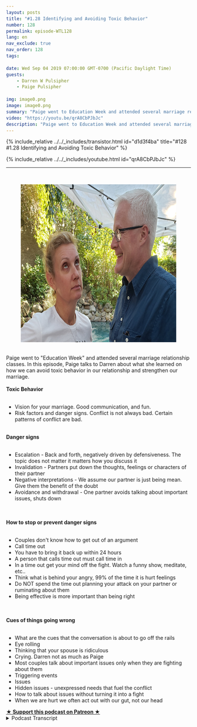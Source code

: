 ```yaml
---
layout: posts
title: "#1.28 Identifying and Avoiding Toxic Behavior"
number: 128
permalink: episode-WTL128
lang: en
nav_exclude: true
nav_order: 128
tags:

date: Wed Sep 04 2019 07:00:00 GMT-0700 (Pacific Daylight Time)
guests:
    - Darren W Pulsipher
    - Paige Pulsipher

img: image0.png
image: image0.png
summary: "Paige went to Education Week and attended several marriage relationship classes. In this episode, Paige talks to Darren about what she learned on how we can avoid toxic behavior in our relationship and strengthen our marriage."
video: "https://youtu.be/qrA8CbPJbJc"
description: "Paige went to Education Week and attended several marriage relationship classes. In this episode, Paige talks to Darren about what she learned on how we can avoid toxic behavior in our relationship and strengthen our marriage."
---
```


<div>
{% include_relative ../../_includes/transistor.html id="d1d3f4ba" title="#128 #1.28 Identifying and Avoiding Toxic Behavior" %}

{% include_relative ../../_includes/youtube.html id="qrA8CbPJbJc" %}
</div>

---

<html><head></head><body><div><a href="https://1.bp.blogspot.com/-5iOX6v0a1mg/XW8CryY9KJI/AAAAAAAFDh8/BL_Z6n8j08Q07d4iz2_vlgEFArk9ZGpOwCLcBGAs/s1600/WTL-45.png"><br></a><figure data-trix-attachment="{&quot;contentType&quot;:&quot;image&quot;,&quot;height&quot;:429,&quot;url&quot;:&quot;https://1.bp.blogspot.com/-5iOX6v0a1mg/XW8CryY9KJI/AAAAAAAFDh8/BL_Z6n8j08Q07d4iz2_vlgEFArk9ZGpOwCLcBGAs/s640/WTL-45.png&quot;,&quot;width&quot;:640}" data-trix-content-type="image" class="attachment attachment--preview"><img src="./image0.png" width="640" height="429"><figcaption class="attachment__caption"></figcaption></figure></div><div><br></div><div>Paige went to "Education Week" and attended several marriage relationship classes. In this episode, Paige talks to Darren about what she learned on how we can avoid toxic behavior in our relationship and strengthen our marriage.</div><div><strong><br>Toxic Behavior<br></strong><br></div><ul><li>Vision for your marriage. Good communication, and fun.</li><li>Risk factors and danger signs. Conflict is not always bad. Certain patterns of conflict are bad.</li></ul><div><strong><br>Danger signs&nbsp;<br></strong><br></div><ul><li>Escalation - Back and forth, negatively driven by defensiveness. The topic does not matter it matters how you discuss it</li><li>Invalidation - Partners put down the thoughts, feelings or characters of their partner</li><li>Negative interpretations - We assume our partner is just being mean. Give them the benefit of the doubt</li><li>Avoidance and withdrawal - One partner avoids talking about important issues, shuts down</li></ul><div><br></div><div><strong><br>How to stop or prevent danger signs<br></strong><br></div><ul><li>Couples don't know how to get out of an argument</li><li>Call time out</li><li>You have to bring it back up within 24 hours</li><li>A person that calls time out must call time in</li><li>In a time out get your mind off the fight. Watch a funny show, meditate, etc..</li><li>Think what is behind your angry, 99% of the time it is hurt feelings</li><li>Do NOT spend the time out planning your attack on your partner or ruminating about them</li><li>Being effective is more important than being right</li></ul><div><br></div><div><strong><br>Cues of things going wrong<br></strong><br></div><ul><li>What are the cues that the conversation is about to go off the rails</li><li>Eye rolling</li><li>Thinking that your spouse is ridiculous</li><li>Crying. Darren not as much as Paige</li><li>Most couples talk about important issues only when they are fighting about them</li><li>Triggering events</li><li>Issues</li><li>Hidden issues - unexpressed needs that fuel the conflict</li><li>How to talk about issues without turning it into a fight</li><li>When we are hurt we often act out with our gut, not our head</li></ul>
<strong>
  <a href="https://www.patreon.com/wheresthelemonade" target="_donate" rel="payment" title="★ Support this podcast on Patreon ★">★ Support this podcast on Patreon ★</a>
</strong></body></html>

<details>
<summary> Podcast Transcript </summary>

<p></p>

</details>
